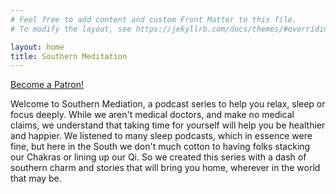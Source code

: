 ```yaml
---
# Feel free to add content and custom Front Matter to this file.
# To modify the layout, see https://jekyllrb.com/docs/themes/#overriding-theme-defaults

layout: home
title: Southern Meditation
---
```

<a href="https://www.patreon.com/bePatron?u=8203968" data-patreon-widget-type="become-patron-button">Become a Patron!</a><script async src="https://c6.patreon.com/becomePatronButton.bundle.js"></script>

Welcome to Southern Mediation, a podcast series to help you relax, sleep or focus deeply. While we aren't medical doctors, and make no medical claims,   we understand that taking time for yourself will help you be healthier and happier. We listened to many sleep podcasts, which in essence were fine, but here in the South we don't much cotton to having folks stacking our Chakras or lining up our Qi. So we created this series with a dash of southern charm and stories that will bring you home, wherever in the world that may be.


